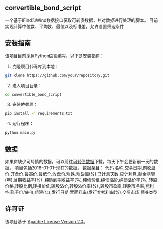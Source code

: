 ## convertible_bond_script

一个基于iFind和Wind数据接口获取可转债数据，并对数据进行处理的脚本。
目前实现计算中位数、平均数、最值以及标准差，允许设置筛选条件

## 安装指南

该项目目前采用Python语言编写，以下是安装指南：

1. 克隆项目代码库到本地：

```bash
git clone https://github.com/your/repository.git
```

2. 进入项目目录：

```bash
cd convertible_bond_script
```

3. 安装依赖项：

```bash
pip install -r requirements.txt
```

4. 运行程序：

```bash
python main.py
```

## 数据

如果你缺少可转债的数据，可以前往[可转债数据](https://github.com/ZhouBinxin/Convertible_bonds)下载，每天下午会更新前一天的数据。
项目包括2018-01-01-现在的数据。
数据条目：
代码,名称,交易日期,前收盘价,开盘价,最高价,最低价,收盘价,涨跌,涨跌幅(%),已计息天数,应计利息,剩余期限(年),当期收益率(%)
,纯债到期收益率(%),纯债价值,纯债溢价,纯债溢价率(%),转股价格,转股比例,转换价值,转股溢价,转股溢价率(%)
,转股市盈率,转股市净率,套利空间,平价/底价,期限(年),发行日期,票面利率/发行参考利率(%),交易市场,债券类型

## 许可证

该项目基于 [Apache License Version 2.0](http://www.apache.org/licenses/LICENSE-2.0)。